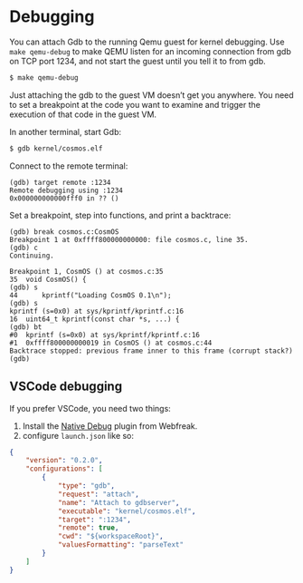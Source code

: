 
# Debugging

You can attach Gdb to the running Qemu guest for kernel debugging. Use `make qemu-debug` to make QEMU listen for an incoming connection from gdb on TCP port 1234, and not start the guest until you tell it to from gdb.

```bash
$ make qemu-debug
```

Just attaching the gdb to the guest VM doesn’t get you anywhere. You need to set a breakpoint at the code you want to examine and trigger the execution of that code in the guest VM.

In another terminal, start Gdb:
```bash
$ gdb kernel/cosmos.elf
```

Connect to the remote terminal:
```GDB
(gdb) target remote :1234
Remote debugging using :1234
0x000000000000fff0 in ?? ()
```

Set a breakpoint, step into functions, and print a backtrace:
```GDB
(gdb) break cosmos.c:CosmOS
Breakpoint 1 at 0xffff800000000000: file cosmos.c, line 35.
(gdb) c
Continuing.

Breakpoint 1, CosmOS () at cosmos.c:35
35	void CosmOS() {
(gdb) s
44	    kprintf("Loading CosmOS 0.1\n");
(gdb) s
kprintf (s=0x0) at sys/kprintf/kprintf.c:16
16	uint64_t kprintf(const char *s, ...) {
(gdb) bt
#0  kprintf (s=0x0) at sys/kprintf/kprintf.c:16
#1  0xffff800000000019 in CosmOS () at cosmos.c:44
Backtrace stopped: previous frame inner to this frame (corrupt stack?)
(gdb) 
```

## VSCode debugging
If you prefer VSCode, you need two things:

1. Install the [Native Debug](https://github.com/WebFreak001/code-debug) plugin from Webfreak. 
2. configure `launch.json` like so:

```json
{
    "version": "0.2.0",
    "configurations": [
        {
            "type": "gdb",
            "request": "attach",
            "name": "Attach to gdbserver",
            "executable": "kernel/cosmos.elf",
            "target": ":1234",
            "remote": true,
            "cwd": "${workspaceRoot}",
            "valuesFormatting": "parseText"
        }
    ]
}
```